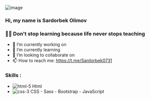 ![image](https://github.com/Sardorbek0731/sardorbek0731/assets/98644551/778dfc15-a472-453e-9ef5-b4a4d7b4f361)
### Hi, my name is Sardorbek Olimov

### 👨‍🎓 Don't stop learning because life never stops teaching

- 🔭 I’m currently working on                                 
- 🌱 I’m currently learning                                   
- 👯 I’m looking to collaborate on                            
- 📫 How to reach me: https://t.me/Sardorbek0731

### Skills :                                                  
  - ![html-5](https://github.com/Sardorbek0731/sardorbek0731/assets/98644551/dea4ac19-141f-44c7-9aff-251888e1f575) Html
  - ![css-3](https://github.com/Sardorbek0731/sardorbek0731/assets/98644551/9741a6a8-42d3-4511-99d3-413e9aa91545) CSS
                 - Sass
                 - Bootstrap
                 - JavaScript
